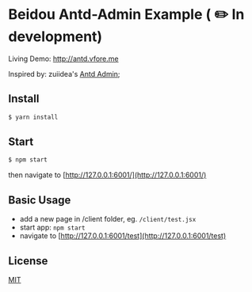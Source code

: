 # Beidou Antd-Admin Example ( :pencil2: In development)

Living Demo: <http://antd.vfore.me>

Inspired by: zuiidea's [Antd Admin](https://github.com/zuiidea/antd-admin);

## Install

```bash
$ yarn install
```

## Start

```bash
$ npm start
```

then navigate to [http://127.0.0.1:6001/](http://127.0.0.1:6001/)

## Basic Usage

* add a new page in /client folder, eg. `/client/test.jsx`
* start app: `npm start`
* navigate to [http://127.0.0.1:6001/test](http://127.0.0.1:6001/test)

## License

[MIT](LICENSE)
